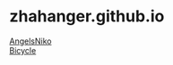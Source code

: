 # zhahanger.github.io
[AngelsNiko](https://zhahanger.github.io/angelsNiko/)
</br>
[Bicycle](https://zhahanger.github.io/bicycle/)
